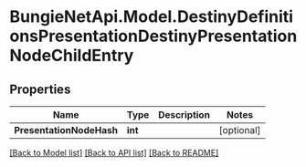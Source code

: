 
# BungieNetApi.Model.DestinyDefinitionsPresentationDestinyPresentationNodeChildEntry

## Properties

Name | Type | Description | Notes
------------ | ------------- | ------------- | -------------
**PresentationNodeHash** | **int** |  | [optional] 

[[Back to Model list]](../README.md#documentation-for-models)
[[Back to API list]](../README.md#documentation-for-api-endpoints)
[[Back to README]](../README.md)

